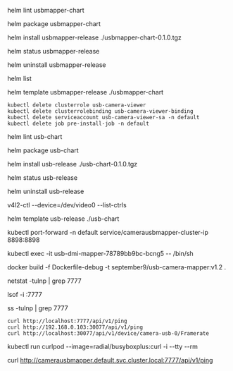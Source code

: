 


helm lint usbmapper-chart

helm package usbmapper-chart


helm install usbmapper-release ./usbmapper-chart-0.1.0.tgz


helm status usbmapper-release


helm uninstall usbmapper-release


helm list


helm template usbmapper-release ./usbmapper-chart

```
kubectl delete clusterrole usb-camera-viewer
kubectl delete clusterrolebinding usb-camera-viewer-binding
kubectl delete serviceaccount usb-camera-viewer-sa -n default
kubectl delete job pre-install-job -n default
```


helm lint usb-chart


helm package usb-chart


helm install usb-release ./usb-chart-0.1.0.tgz


helm status usb-release


helm uninstall usb-release


v4l2-ctl --device=/dev/video0 --list-ctrls

helm template usb-release ./usb-chart

kubectl port-forward -n default service/camerausbmapper-cluster-ip 8898:8898

kubectl exec -it usb-dmi-mapper-78789bb9bc-bcng5 -- /bin/sh

docker build -f Dockerfile-debug -t september9/usb-camera-mapper:v1.2 .

netstat -tulnp | grep 7777

lsof -i :7777

ss -tulnp | grep 7777

```
curl http://localhost:7777/api/v1/ping
curl http://192.168.0.103:30077/api/v1/ping
curl http://localhost:30077/api/v1/device/camera-usb-0/Framerate
```

kubectl run curlpod --image=radial/busyboxplus:curl -i --tty --rm

curl http://camerausbmapper.default.svc.cluster.local:7777/api/v1/ping

